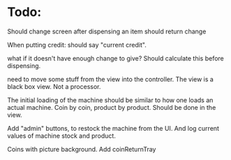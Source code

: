 Todo:
=====

Should change screen after dispensing an item
should return change

When putting credit: should say "current credit".

what if it doesn't have enough change to give? Should calculate this before dispensing.

need to move some stuff from the view into the controller.
The view is a black box view. Not a processor.

The initial loading of the machine should be similar to how one loads an actual machine.
Coin by coin, product by product. Should be done in the view.

Add "admin" buttons, to restock the machine from the UI.
And log current values of machine stock and product.




Coins with picture background.
Add coinReturnTray
